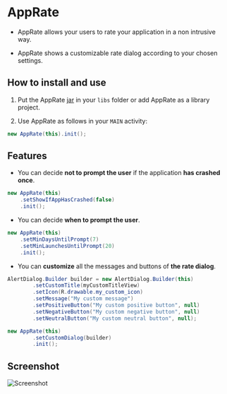 AppRate
=======

* AppRate allows your users to rate your application in a non intrusive way.

* AppRate shows a customizable rate dialog according to your chosen settings.

How to install and use
----------------------

1. Put the AppRate [jar] in your `libs` folder or add AppRate as a library project.

[jar]: https://github.com/TimotheeJeannin/AppRate/downloads

2. Use AppRate as follows in your `MAIN` activity: 

```java
new AppRate(this).init();
```

Features
--------

* You can decide **not to prompt the user** if the application **has crashed once**.

```java
new AppRate(this)
    .setShowIfAppHasCrashed(false)
    .init();
```

* You can decide **when to prompt the user**.

```java
new AppRate(this)
    .setMinDaysUntilPrompt(7)
    .setMinLaunchesUntilPrompt(20)
    .init();
```

* You can **customize** all the messages and buttons of **the rate dialog**.

```java
AlertDialog.Builder builder = new AlertDialog.Builder(this)
		.setCustomTitle(myCustomTitleView)
		.setIcon(R.drawable.my_custom_icon)
		.setMessage("My custom message")
		.setPositiveButton("My custom positive button", null)
		.setNegativeButton("My custom negative button", null)
		.setNeutralButton("My custom neutral button", null);

new AppRate(this)
		.setCustomDialog(builder)
		.init();
```

Screenshot
----------

![Screenshot](https://raw.github.com/TimotheeJeannin/AppRate/master/screen_shot.png "Screenshot")